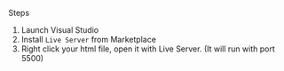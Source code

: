 Steps
1. Launch Visual Studio
2. Install `Live Server` from Marketplace
3. Right click your html file, open it with Live Server.  (It will run with port 5500)



